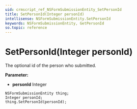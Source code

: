 ```yaml
---
uid: crmscript_ref_NSFormSubmissionEntity_SetPersonId
title: SetPersonId(Integer personId)
intellisense: NSFormSubmissionEntity.SetPersonId
keywords: NSFormSubmissionEntity, GetPersonId
so.topic: reference
---
```


# SetPersonId(Integer personId)

The optional id of the person who submitted.

**Parameter:** 
 - **personId** Integer

```crmscript
NSFormSubmissionEntity thing;
Integer personId;
thing.SetPersonId(personId);
```

